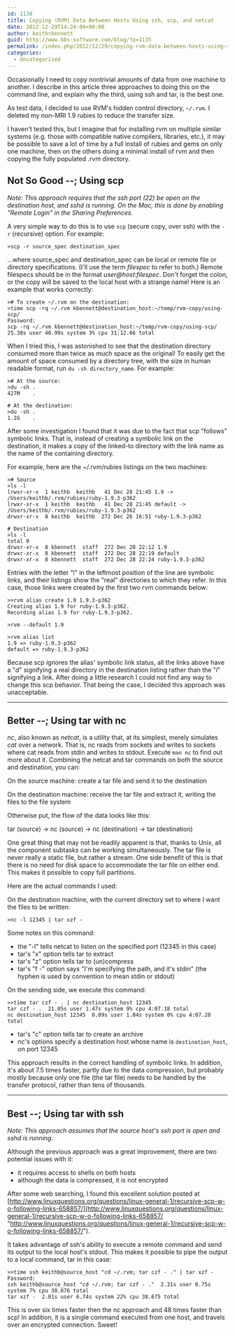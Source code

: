 ```yaml
---
id: 1138
title: Copying (RVM) Data Between Hosts Using ssh, scp, and netcat
date: 2012-12-29T14:24:04+00:00
author: keithrbennett
guid: http://www.bbs-software.com/blog/?p=1135
permalink: /index.php/2012/12/29/copying-rvm-data-between-hosts-using-ssh-scp-and-netcat/
categories:
  - Uncategorized
---
```

Occasionally I need to copy nontrivial amounts of data from one machine to another. I describe in this article three approaches to doing this on the command line, and explain why the third, using ssh and tar, is the best one.

As test data, I decided to use RVM's hidden control directory, `~/.rvm`. I deleted my non-MRI 1.9 rubies to reduce the transfer size.

I haven't tested this, but I imagine that for installing rvm on multiple similar systems (e.g. those with compatible native compilers, libraries, etc.), it may be possible to save a lot of time by a full install of rubies and gems on only one machine, then on the others doing a minimal install of rvm and then copying the fully populated .rvm directory.

## Not So Good --; Using scp

_Note: This approach requires that the ssh port (22) be open on the destination host, and sshd is running. On the Mac, this is done by enabling "Remote Login" in the Sharing Preferences._ 

A very simple way to do this is to use `scp` (secure copy, over ssh) with the `-r` (recursive) option. For example:

```
>scp -r source_spec destination_spec
```

&#8230;where source\_spec and destination\_spec can be local or remote file or directory specifications. (I'll use the term _filespec_ to refer to both.) Remote filespecs should be in the format _user@host:filespec_. Don't forget the colon, or the copy will be saved to the local host with a strange name! Here is an example that works correctly:

```
># To create ~/.rvm on the destination:
>time scp -rq ~/.rvm kbennett@destination_host:~/temp/rvm-copy/using-scp/
Password:
scp -rq ~/.rvm kbennett@destination_host:~/temp/rvm-copy/using-scp/  25.38s user 40.99s system 3% cpu 31:12.66 total
```

When I tried this, I was astonished to see that the destination directory consumed more than twice as much space as the original! To easily get the amount of space consumed by a directory tree, with the size in human readable format, run `du -sh directory_name`. For example:

```
># At the source:
>du -sh .
427M    .

# At the destination:
>du -sh .
1.1G    .
```

After some investigation I found that it was due to the fact that scp "follows" symbolic links. That is, instead of creating a symbolic link on the destination, it makes a copy of the linked-to directory with the link name as the name of the containing directory.

For example, here are the ~/.rvm/rubies listings on the two machines:

```
># Source
>ls -l
lrwxr-xr-x  1 keithb  keithb   41 Dec 28 21:45 1.9 -> /Users/keithb/.rvm/rubies/ruby-1.9.3-p362
lrwxr-xr-x  1 keithb  keithb   41 Dec 28 21:45 default -> /Users/keithb/.rvm/rubies/ruby-1.9.3-p362
drwxr-xr-x  8 keithb  keithb  272 Dec 26 16:51 ruby-1.9.3-p362

# Destination
>ls -l
total 0
drwxr-xr-x  8 kbennett  staff  272 Dec 28 22:12 1.9
drwxr-xr-x  8 kbennett  staff  272 Dec 28 22:19 default
drwxr-xr-x  8 kbennett  staff  272 Dec 28 22:24 ruby-1.9.3-p362
```

Entries with the letter "l" in the leftmost position of the line are symbolic links, and their listings show the "real" directories to which they refer. In this case, those links were created by the first two rvm commands below:

```
>>rvm alias create 1.9 1.9.3-p362
Creating alias 1.9 for ruby-1.9.3-p362.
Recording alias 1.9 for ruby-1.9.3-p362.

>rvm --default 1.9              

>rvm alias list
1.9 => ruby-1.9.3-p362
default => ruby-1.9.3-p362
```

Because scp ignores the alias' symbolic link status, all the links above have a "_d_" signifying a real directory in the destination listing rather than the "_l_" signifying a link. After doing a little research I could not find any way to change this scp behavior. That being the case, I decided this approach was unacceptable.

* * *

## Better --; Using tar with nc

_nc_, also known as _netcat_, is a utility that, at its simplest, merely simulates _cat_ over a network. That is, nc reads from sockets and writes to sockets where cat reads from stdin and writes to stdout. Execute `man nc` to find out more about it. Combining the netcat and tar commands on both the source and destination, you can:

On the source machine: create a tar file and send it to the destination
  
On the destination machine: receive the tar file and extract it, writing the files to the file system

Otherwise put, the flow of the data looks like this:

tar (source) -> nc (source) -> nc (destination) -> tar (destination)

One great thing that may not be readily apparent is that, thanks to Unix, all the component subtasks can be working simultaneously. The tar file is never really a static file, but rather a stream. One side benefit of this is that there is no need for disk space to accommodate the tar file on either end. This makes it possible to copy full partitions.

Here are the actual commands I used:

On the destination machine, with the current directory set to where I want the files to be written:

```
>nc -l 12345 | tar xzf -
```

Some notes on this command:

  * the "-l" tells netcat to listen on the specified port (12345 in this case)
  * tar's "x" option tells tar to extract
  * tar's "z" option tells tar to (un)compress
  * tar's "f -" option says "I'm specifying the path, and it's stdin" (the hyphen is used by convention to mean stdin or stdout)

On the sending side, we execute this command:

```
>>time tar czf - . | nc destination_host 12345
tar czf - .  21.05s user 1.47s system 9% cpu 4:07.18 total
nc destination_host 12345  0.09s user 1.04s system 0% cpu 4:07.20 total
```

  * tar's "c" option tells tar to create an archive
  * nc's options specify a destination host whose name is `destination_host`, on port 12345

This approach results in the correct handling of symbolic links. In addition, it's about 7.5 times faster, partly due to the data compression, but probably mostly because only one file (the tar file) needs to be handled by the transfer protocol, rather than tens of thousands.

* * *

## Best --; Using tar with ssh

_Note: This approach assumes that the source host's ssh port is open and sshd is running._ 
  
Although the previous approach was a great improvement, there are two potential issues with it:

  * it requires access to shells on both hosts
  * although the data is compressed, it is not encrypted

After some web searching, I found this excellent solution posted at [http://www.linuxquestions.org/questions/linux-general-1/recursive-scp-w-o-following-links-658857/](http://www.linuxquestions.org/questions/linux-general-1/recursive-scp-w-o-following-links-658857/ "http://www.linuxquestions.org/questions/linux-general-1/recursive-scp-w-o-following-links-658857/").

It takes advantage of ssh's ability to execute a remote command and send its output to the local host's stdout. This makes it possible to pipe the output to a local command, tar in this case:

```
>>time ssh keithb@source_host "cd ~/.rvm; tar czf - ." | tar xzf -
Password:
ssh keithb@source_host "cd ~/.rvm; tar czf - ."  2.31s user 0.75s system 7% cpu 38.676 total
tar xzf -  2.01s user 6.74s system 22% cpu 38.675 total
```

This is over six times faster then the nc approach and 48 times faster than scp! In addition, it is a single command executed from one host, and travels over an encrypted connection. Sweet!
